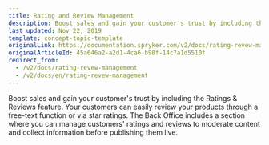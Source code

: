 ```yaml
---
title: Rating and Review Management
description: Boost sales and gain your customer's trust by including the Ratings and Reviews feature.
last_updated: Nov 22, 2019
template: concept-topic-template
originalLink: https://documentation.spryker.com/v2/docs/rating-revew-management
originalArticleId: 45a646a2-a2d1-4ca6-b98f-14c7a1d5510f
redirect_from:
  - /v2/docs/rating-revew-management
  - /v2/docs/en/rating-revew-management
---
```


Boost sales and gain your customer's trust by including the Ratings & Reviews feature. Your customers can easily review your products through a free-text function or via star ratings. The Back Office includes a section where you can manage customers' ratings and reviews to moderate content and collect information before publishing them live.
